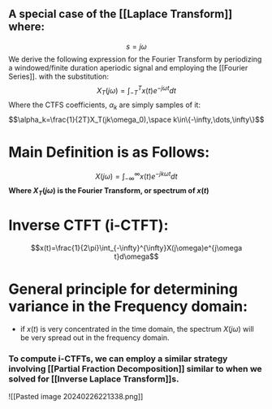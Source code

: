 ## A special case of the [[Laplace Transform]] where:
$$s=j\omega$$
We derive the following expression for the Fourier Transform by periodizing a windowed/finite duration aperiodic signal and employing the [[Fourier Series]]. with the substitution:
$$X_T(j\omega)=\int_{-T}^{T}x(t)e^{-j\omega t}dt$$ Where the CTFS coefficients, $\alpha_k$ are simply samples of it:
$$\alpha_k=\frac{1}{2T}X_T(jk\omega_0),\space k\in\{-\infty,\dots,\infty\}$$

# Main Definition is as Follows:
$$X(j\omega)=\int_{-\infty}^{\infty}x(t)e^{-jk\omega t}dt$$
**Where $X_T(j\omega)$ is the Fourier Transform, or spectrum of $x(t)$**

# Inverse CTFT (i-CTFT):
$$x(t)=\frac{1}{2\pi}\int_{-\infty}^{\infty}X(j\omega)e^{j\omega t}d\omega$$
# General principle for determining variance in the Frequency domain:
- if $x(t)$ is very concentrated in the time domain, the spectrum $X(j\omega)$ will be very spread out in the frequency domain.

### To compute i-CTFTs, we can employ a similar strategy involving [[Partial Fraction Decomposition]] similar to when we solved for [[Inverse Laplace Transform]]s.

![[Pasted image 20240226221338.png]]

